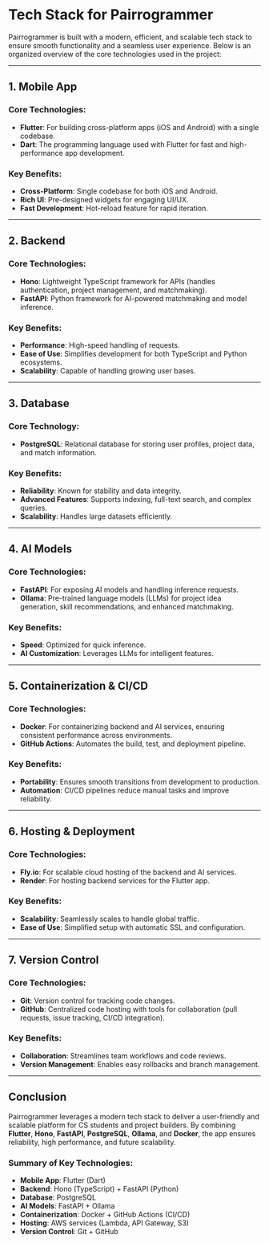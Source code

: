 # Tech Stack for Pairrogrammer

Pairrogrammer is built with a modern, efficient, and scalable tech stack to ensure smooth functionality and a seamless user experience. Below is an organized overview of the core technologies used in the project:

---

## 1. Mobile App

### Core Technologies:

- **Flutter**: For building cross-platform apps (iOS and Android) with a single codebase.
- **Dart**: The programming language used with Flutter for fast and high-performance app development.

### Key Benefits:

- **Cross-Platform**: Single codebase for both iOS and Android.
- **Rich UI**: Pre-designed widgets for engaging UI/UX.
- **Fast Development**: Hot-reload feature for rapid iteration.

---

## 2. Backend

### Core Technologies:

- **Hono**: Lightweight TypeScript framework for APIs (handles authentication, project management, and matchmaking).
- **FastAPI**: Python framework for AI-powered matchmaking and model inference.

### Key Benefits:

- **Performance**: High-speed handling of requests.
- **Ease of Use**: Simplifies development for both TypeScript and Python ecosystems.
- **Scalability**: Capable of handling growing user bases.

---

## 3. Database

### Core Technology:

- **PostgreSQL**: Relational database for storing user profiles, project data, and match information.

### Key Benefits:

- **Reliability**: Known for stability and data integrity.
- **Advanced Features**: Supports indexing, full-text search, and complex queries.
- **Scalability**: Handles large datasets efficiently.

---

## 4. AI Models

### Core Technologies:

- **FastAPI**: For exposing AI models and handling inference requests.
- **Ollama**: Pre-trained language models (LLMs) for project idea generation, skill recommendations, and enhanced matchmaking.

### Key Benefits:

- **Speed**: Optimized for quick inference.
- **AI Customization**: Leverages LLMs for intelligent features.

---

## 5. Containerization & CI/CD

### Core Technologies:

- **Docker**: For containerizing backend and AI services, ensuring consistent performance across environments.
- **GitHub Actions**: Automates the build, test, and deployment pipeline.

### Key Benefits:

- **Portability**: Ensures smooth transitions from development to production.
- **Automation**: CI/CD pipelines reduce manual tasks and improve reliability.

---

## 6. Hosting & Deployment

### Core Technologies:

- **Fly.io**: For scalable cloud hosting of the backend and AI services.
- **Render**: For hosting backend services for the Flutter app.

### Key Benefits:

- **Scalability**: Seamlessly scales to handle global traffic.
- **Ease of Use**: Simplified setup with automatic SSL and configuration.

---

## 7. Version Control

### Core Technologies:

- **Git**: Version control for tracking code changes.
- **GitHub**: Centralized code hosting with tools for collaboration (pull requests, issue tracking, CI/CD integration).

### Key Benefits:

- **Collaboration**: Streamlines team workflows and code reviews.
- **Version Management**: Enables easy rollbacks and branch management.

---

## Conclusion

Pairrogrammer leverages a modern tech stack to deliver a user-friendly and scalable platform for CS students and project builders. By combining **Flutter**, **Hono**, **FastAPI**, **PostgreSQL**, **Ollama**, and **Docker**, the app ensures reliability, high performance, and future scalability.

### Summary of Key Technologies:

- **Mobile App**: Flutter (Dart)
- **Backend**: Hono (TypeScript) + FastAPI (Python)
- **Database**: PostgreSQL
- **AI Models**: FastAPI + Ollama
- **Containerization**: Docker + GitHub Actions (CI/CD)
- **Hosting**: AWS services (Lambda, API Gateway, S3)
- **Version Control**: Git + GitHub
